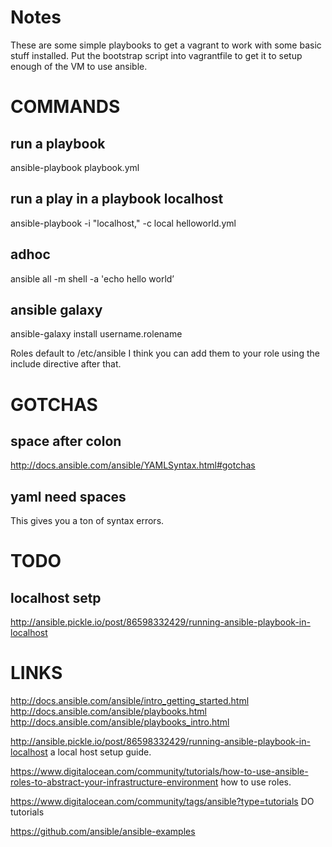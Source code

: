 # Notes

These are some simple playbooks to get a vagrant to work with some basic stuff installed.
Put the bootstrap script into vagrantfile to get it to setup enough of the VM to use ansible.





# COMMANDS

## run a playbook
ansible-playbook playbook.yml

## run a play in a playbook localhost
ansible-playbook -i "localhost," -c local helloworld.yml

## adhoc
ansible all -m shell -a 'echo hello world’

## ansible galaxy

ansible-galaxy install username.rolename

Roles default to /etc/ansible
I think you can add them to your role using the include directive after that.



# GOTCHAS

## space after colon
http://docs.ansible.com/ansible/YAMLSyntax.html#gotchas


## yaml need spaces
This gives you a ton of syntax errors.



# TODO

## localhost setp

http://ansible.pickle.io/post/86598332429/running-ansible-playbook-in-localhost




# LINKS

http://docs.ansible.com/ansible/intro_getting_started.html
http://docs.ansible.com/ansible/playbooks.html
http://docs.ansible.com/ansible/playbooks_intro.html

http://ansible.pickle.io/post/86598332429/running-ansible-playbook-in-localhost
a local host setup guide.

https://www.digitalocean.com/community/tutorials/how-to-use-ansible-roles-to-abstract-your-infrastructure-environment
how to use roles.

https://www.digitalocean.com/community/tags/ansible?type=tutorials
DO tutorials

https://github.com/ansible/ansible-examples

